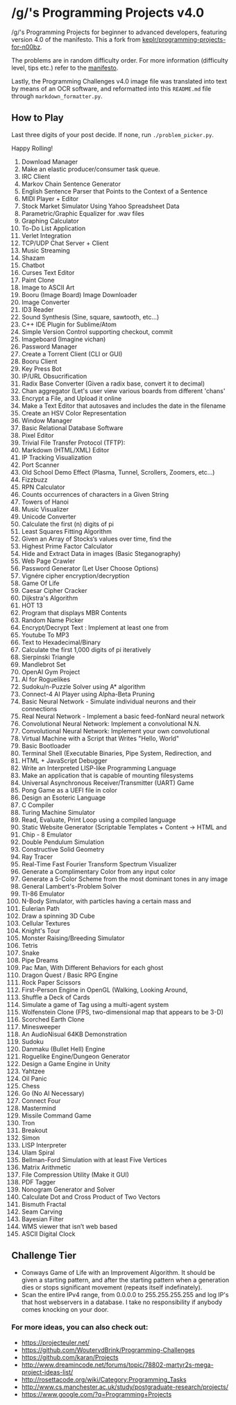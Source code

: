 # /g/'s Programming Projects v4.0

/g/'s Programming Projects for beginner to advanced developers, featuring
version 4.0 of the manifesto. This a fork from
[keplr/programming-projects-for-n00bz](https://github.com/keplr/programming-projects-for-n00bz).

The problems are in random difficulty order. For more information (difficulty
level, tips etc.) refer to the [manifesto](ProgrammingChallengesv4.0.png).

Lastly, the Programming Challenges v4.0 image file was translated into text by
means of an OCR software, and reformatted into this `README.md` file through
`markdown_formatter.py`.

## How to Play
Last three digits of your post decide. If none, run `./problem_picker.py`.

Happy Rolling!

<ol>
<li> Download Manager
<li> Make an elastic producer/consumer task queue.
<li> IRC Client
<li> Markov Chain Sentence Generator
<li> English Sentence Parser that Points to the Context of a Sentence
<li> MIDI Player + Editor
<li> Stock Market Simulator Using Yahoo Spreadsheet Data
<li> Parametric/Graphic Equalizer for .wav files
<li> Graphing Calculator
<li> To-Do List Application
<li> Verlet Integration
<li> TCP/UDP Chat Server + Client
<li> Music Streaming
<li> Shazam
<li> Chatbot
<li> Curses Text Editor
<li> Paint Clone
<li> Image to ASCII Art
<li> Booru (Image Board) Image Downloader
<li> Image Converter
<li> ID3 Reader
<li> Sound Synthesis (Sine, square, sawtooth, etc...)
<li> C++ IDE Plugin for Sublime/Atom
<li> Simple Version Control supporting checkout, commit
<li> Imageboard (Imagine vichan)
<li> Password Manager
<li> Create a Torrent Client (CLI or GUI)
<li> Booru Client
<li> Key Press Bot
<li> IP/URL Obsucrification
<li> Radix Base Converter (Given a radix base, convert it to decimal)
<li> Chan aggregator (Let's user view various boards from different 'chans'
<li> Encrypt a File, and Upload it online
<li> Make a Text Editor that autosaves and includes the date in the filename
<li> Create an HSV CoIor Representation
<li> Window Manager
<li> Basic Relational Database Software
<li> Pixel Editor
<li> Trivial File Transfer Protocol (TFTP):
<li> Markdown (HTML/XML) Editor
<li> IP Tracking Visualization
<li> Port Scanner
<li> Old School Demo Effect (Plasma, Tunnel, Scrollers, Zoomers, etc...)
<li> Fizzbuzz
<li> RPN Calculator
<li> Counts occurrences of characters in a Given String
<li> Towers of Hanoi
<li> Music Visualizer
<li> Unicode Converter
<li> Calculate the first (n) digits of pi
<li> Least Squares Fitting Algorithm
<li> Given an Array of Stocks‘s values over time, find the
<li> Highest Prime Factor Calculator
<li> Hide and Extract Data in images (Basic Steganography)
<li> Web Page Crawler
<li> Password Generator (Let User Choose Options)
<li> Vignére cipher encryption/decryption
<li> Game Of Life
<li> Caesar Cipher Cracker
<li> Dijkstra's Algorithm
<li> HOT 13
<li> Program that displays MBR Contents
<li> Random Name Picker
<li> Encrypt/Decrypt Text : Implement at least one from
<li> Youtube To MP3
<li> Text to Hexadecimal/Binary
<li> Calculate the first 1,000 digits of pi iteratively
<li> Sierpinski Triangle
<li> Mandlebrot Set
<li> OpenAI Gym Project
<li> Al for Roguelikes
<li> Sudoku/n-Puzzle Solver using A* algorithm
<li> Connect-4 AI Player using Alpha-Beta Pruning
<li> Basic Neural Network - Simulate individual neurons and their connections
<li> Real Neural Network - Implement a basic feed-fonNard neural network
<li> Convolutional Neural Network: Implement a convolutional N.N.
<li> Convolutional Neural Network: Implement your own convolutional
<li> Virtual Machine with a Script that Writes "Hello, World"
<li> Basic Bootloader
<li> Terminal Shell (Executable Binaries, Pipe System, Redirection, and
<li> HTML + JavaScript Debugger
<li> Write an Interpreted LISP-like Programming Language
<li> Make an application that is capable of mounting filesystems
<li> Universal Asynchronous Receiver/Transmitter (UART) Game
<li> Pong Game as a UEFI file in color
<li> Design an Esoteric Language
<li> C Compiler
<li> Turing Machine Simulator
<li> Read, Evaluate, Print Loop using a compiled language
<li> Static Website Generator (Scriptable Templates + Content -> HTML and
<li> Chip - 8 Emulator
<li> Double Pendulum Simulation
<li> Constructive Solid Geometry
<li> Ray Tracer
<li> Real-Time Fast Fourier Transform Spectrum Visualizer
<li> Generate a Complimentary Color from any input color
<li> Generate a 5-Color Scheme from the most dominant tones in any image
<li> General Lambert's-Problem Solver
<li> TI-86 Emulator
<li> N-Body Simulator, with particles having a certain mass and
<li> Eulerian Path
<li> Draw a spinning 3D Cube
<li> Cellular Textures
<li> Knight's Tour
<li> Monster Raising/Breeding Simulator
<li> Tetris
<li> Snake
<li> Pipe Dreams
<li> Pac Man, With Different Behaviors for each ghost
<li> Dragon Quest / Basic RPG Engine
<li> Rock Paper Scissors
<li> First-Person Engine in OpenGL (Walking, Looking Around,
<li> Shuffle a Deck of Cards
<li> Simulate a game of Tag using a multi-agent system
<li> Wolfenstein Clone (FPS, two-dimensional map that appears to be 3-D)
<li> Scorched Earth Clone
<li> Minesweeper
<li> An AudioNisual 64KB Demonstration
<li> Sudoku
<li> Danmaku (Bullet Hell) Engine
<li> Roguelike Engine/Dungeon Generator
<li> Design a Game Engine in Unity
<li> Yahtzee
<li> Oil Panic
<li> Chess
<li> Go (No AI Necessary)
<li> Connect Four
<li> Mastermind
<li> Missile Command Game
<li> Tron
<li> Breakout
<li> Simon
<li> LISP Interpreter
<li> UIam Spiral
<li> Bellman-Ford Simulation with at least Five Vertices
<li> Matrix Arithmetic
<li> File Compression Utility (Make it GUI)
<li> PDF Tagger
<li> Nonogram Generator and Solver
<li> Calculate Dot and Cross Product of Two Vectors
<li> Bismuth Fractal
<li> Seam Carving
<li> Bayesian Filter
<li> WMS viewer that isn’t web based
<li> ASCII Digital Clock
</ol>

## Challenge Tier
* Conways Game of Life with an Improvement Algorithm.
It should be given a starting pattern, and after the starting pattern when a generation dies or stops significant movement (repeats itself indefinately).
* Scan the entire IPv4 range, from 0.0.0.0 to 255.255.255.255 and log IP's that host webservers in a database.
I take no responsibility if anybody comes knocking on your door.

### For more ideas, you can also check out:
* https://projecteuler.net/
* https://github.com/WoutervdBrink/Programming-Challenges
* https://github.com/karan/Projects
* http://www.dreamincode.net/forums/topic/78802-martyr2s-mega-project-ideas-list/
* http://rosettacode.org/wiki/Category:Programming_Tasks
* http://www.cs.manchester.ac.uk/study/postgraduate-research/projects/
* https://www.google.com/?q=Programming+Projects
